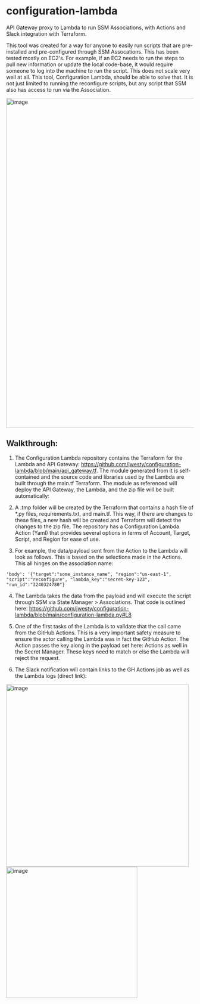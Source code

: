 # configuration-lambda
API Gateway proxy to Lambda to run SSM Associations, with Actions and Slack integration with Terraform.

This tool was created for a way for anyone to easily run scripts that are pre-installed and pre-configured through SSM Assocations. This has been tested mostly on EC2's. For example, if an EC2 needs to run the steps to pull new information or update the local code-base, it would require someone to log into the machine to run the script. This does not scale very well at all. This tool, Configuration Lambda, should be able to solve that. It is not just limited to running the reconfigure scripts, but any script that SSM also has access to run via the Association.

<img width="885" alt="image" src="https://user-images.githubusercontent.com/19826851/191607963-e6c9aff4-7cac-4c73-8dc0-f486bd83391e.png">

## Walkthrough: 
1. The Configuration Lambda repository contains the Terraform for the Lambda and API Gateway: https://github.com/jwesty/configuration-lambda/blob/main/api_gateway.tf. The module generated from it is self-contained and the source code and libraries used by the Lambda are built through the main.tf Terraform. The module as referenced will deploy the API Gateway, the Lambda, and the zip file will be built automatically:

2. A .tmp folder will be created by the Terraform that contains a hash file of *.py files, requirements.txt, and main.tf. This way, if there are changes to these files, a new hash will be created and Terraform will detect the changes to the zip file. The repository has a Configuration Lambda Action (Yaml) that provides several options in terms of Account, Target, Script, and Region for ease of use.


3. For example, the data/payload sent from the Action to the Lambda will look as follows. This is based on the selections made in the Actions. This all hinges on the association name: 

```
'body': '{"target":"some_instance_name", "region":"us-east-1", "script":"reconfigure", "lambda_key":"secret-key-123", "run_id":"3240324780"}
```

4. The Lambda takes the data from the payload and will execute the script through SSM via State Manager > Associations. That code is outlined here: https://github.com/jwesty/configuration-lambda/blob/main/configuration-lambda.py#L8

5. One of the first tasks of the Lambda is to validate that the call came from the GitHub Actions. This is a very important safety measure to ensure the actor calling the Lambda was in fact the GitHub Action. The Action passes the key along in the payload set here: Actions as well in the Secret Manager. These keys need to match or else the Lambda will reject the request.

6. The Slack notification will contain links to the GH Actions job as well as the Lambda logs (direct link):
<img width="490" alt="image" src="https://user-images.githubusercontent.com/19826851/191611574-b4b7a2ba-8ed4-434b-a5a2-e28363d0b38d.png">
<img width="352" alt="image" src="https://user-images.githubusercontent.com/19826851/191611697-ad490814-4900-4532-be47-d62a0334d715.png">
